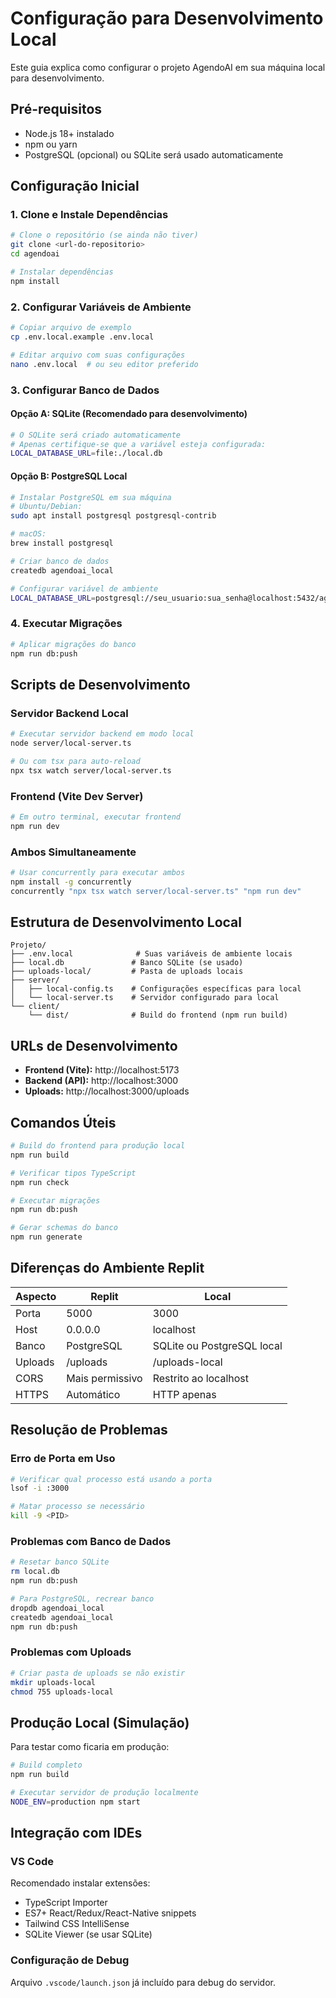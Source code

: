 
# Configuração para Desenvolvimento Local

Este guia explica como configurar o projeto AgendoAI em sua máquina local para desenvolvimento.

## Pré-requisitos

- Node.js 18+ instalado
- npm ou yarn
- PostgreSQL (opcional) ou SQLite será usado automaticamente

## Configuração Inicial

### 1. Clone e Instale Dependências

```bash
# Clone o repositório (se ainda não tiver)
git clone <url-do-repositorio>
cd agendoai

# Instalar dependências
npm install
```

### 2. Configurar Variáveis de Ambiente

```bash
# Copiar arquivo de exemplo
cp .env.local.example .env.local

# Editar arquivo com suas configurações
nano .env.local  # ou seu editor preferido
```

### 3. Configurar Banco de Dados

#### Opção A: SQLite (Recomendado para desenvolvimento)
```bash
# O SQLite será criado automaticamente
# Apenas certifique-se que a variável esteja configurada:
LOCAL_DATABASE_URL=file:./local.db
```

#### Opção B: PostgreSQL Local
```bash
# Instalar PostgreSQL em sua máquina
# Ubuntu/Debian:
sudo apt install postgresql postgresql-contrib

# macOS:
brew install postgresql

# Criar banco de dados
createdb agendoai_local

# Configurar variável de ambiente
LOCAL_DATABASE_URL=postgresql://seu_usuario:sua_senha@localhost:5432/agendoai_local
```

### 4. Executar Migrações

```bash
# Aplicar migrações do banco
npm run db:push
```

## Scripts de Desenvolvimento

### Servidor Backend Local
```bash
# Executar servidor backend em modo local
node server/local-server.ts

# Ou com tsx para auto-reload
npx tsx watch server/local-server.ts
```

### Frontend (Vite Dev Server)
```bash
# Em outro terminal, executar frontend
npm run dev
```

### Ambos Simultaneamente
```bash
# Usar concurrently para executar ambos
npm install -g concurrently
concurrently "npx tsx watch server/local-server.ts" "npm run dev"
```

## Estrutura de Desenvolvimento Local

```
Projeto/
├── .env.local              # Suas variáveis de ambiente locais
├── local.db               # Banco SQLite (se usado)
├── uploads-local/         # Pasta de uploads locais
├── server/
│   ├── local-config.ts    # Configurações específicas para local
│   └── local-server.ts    # Servidor configurado para local
└── client/
    └── dist/              # Build do frontend (npm run build)
```

## URLs de Desenvolvimento

- **Frontend (Vite):** http://localhost:5173
- **Backend (API):** http://localhost:3000
- **Uploads:** http://localhost:3000/uploads

## Comandos Úteis

```bash
# Build do frontend para produção local
npm run build

# Verificar tipos TypeScript
npm run check

# Executar migrações
npm run db:push

# Gerar schemas do banco
npm run generate
```

## Diferenças do Ambiente Replit

| Aspecto | Replit | Local |
|---------|--------|-------|
| Porta | 5000 | 3000 |
| Host | 0.0.0.0 | localhost |
| Banco | PostgreSQL | SQLite ou PostgreSQL local |
| Uploads | /uploads | /uploads-local |
| CORS | Mais permissivo | Restrito ao localhost |
| HTTPS | Automático | HTTP apenas |

## Resolução de Problemas

### Erro de Porta em Uso
```bash
# Verificar qual processo está usando a porta
lsof -i :3000

# Matar processo se necessário
kill -9 <PID>
```

### Problemas com Banco de Dados
```bash
# Resetar banco SQLite
rm local.db
npm run db:push

# Para PostgreSQL, recrear banco
dropdb agendoai_local
createdb agendoai_local
npm run db:push
```

### Problemas com Uploads
```bash
# Criar pasta de uploads se não existir
mkdir uploads-local
chmod 755 uploads-local
```

## Produção Local (Simulação)

Para testar como ficaria em produção:

```bash
# Build completo
npm run build

# Executar servidor de produção localmente
NODE_ENV=production npm start
```

## Integração com IDEs

### VS Code
Recomendado instalar extensões:
- TypeScript Importer
- ES7+ React/Redux/React-Native snippets
- Tailwind CSS IntelliSense
- SQLite Viewer (se usar SQLite)

### Configuração de Debug
Arquivo `.vscode/launch.json` já incluído para debug do servidor.
